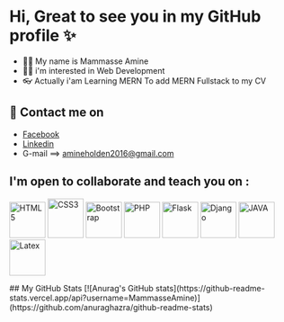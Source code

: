 # Hi, Great to see you in my GitHub profile :sparkles:

- :frowning_man: My name is Mammasse Amine
- :man_technologist: i'm interested in Web Development
- :eyeglasses: Actually i'am Learning MERN To add MERN Fullstack to my CV

## :calling:	Contact me on 
 - [Facebook](https://www.facebook.com/amine.davide.96)
 - [Linkedin](https://www.linkedin.com/in/aminemammasse/)
 - G-mail ==> amineholden2016@gmail.com

 ## I'm open to collaborate and teach you on :
<p float="left">
<img src="https://cdn.worldvectorlogo.com/logos/html-1.svg" height="64" width="64" title="HTML5"/>

<img src="https://cdn.worldvectorlogo.com/logos/css-3.svg" height="70" width="64" title="CSS3" />
 
<img src="https://cdn.worldvectorlogo.com/logos/bootstrap-5-1.svg" height="64" width="64" title="Bootstrap" />
 

<img src="https://cdn.worldvectorlogo.com/logos/php-1.svg" height="64" width="64" title="PHP" />
 
 
<img src ="https://cdn.worldvectorlogo.com/logos/flask.svg" height="64" width="64" title="Flask" />

<img src="https://cdn.worldvectorlogo.com/logos/django-community.svg" height="64" width="64" title="Django" />
 
<img src="https://cdn.worldvectorlogo.com/logos/java-4.svg" height="64" width="64" title="JAVA" />
 
<img src="https://cdn.worldvectorlogo.com/logos/latex.svg" height="64" width="64" title="Latex" />
</p>
## My GitHub Stats
[![Anurag's GitHub stats](https://github-readme-stats.vercel.app/api?username=MammasseAmine)](https://github.com/anuraghazra/github-readme-stats)
<!---
MammasseAmine/MammasseAmine is a ✨ special ✨ repository because its `README.md` (this file) appears on your GitHub profile.
You can click the Preview link to take a look at your changes.
--->
